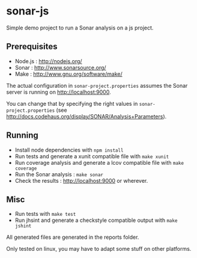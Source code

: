 # sonar-js

Simple demo project to run a Sonar analysis on a js project.

## Prerequisites
* Node.js : http://nodejs.org/
* Sonar : http://www.sonarsource.org/
* Make : http://www.gnu.org/software/make/

The actual configuration in ```sonar-project.properties``` assumes the Sonar server is running on [http://localhost:9000](http://localhost:9000).

You can change that by specifying the right values in ```sonar-project.properties``` (see http://docs.codehaus.org/display/SONAR/Analysis+Parameters).

## Running
* Install node dependencies with ```npm install```
* Run tests and generate a xunit compatible file with ```make xunit```
* Run coverage analysis and generate a lcov compatible file with ```make coverage```
* Run the Sonar analysis : ```make sonar```
* Check the results : [http://localhost:9000](http://localhost:9000) or wherever.

## Misc
* Run tests with ```make test```
* Run jhsint and generate a checkstyle compatible output with ```make jshint```

All generated files are generated in the reports folder.

Only tested on linux, you may have to adapt some stuff on other platforms.

